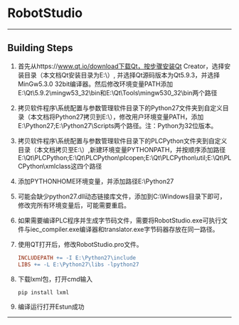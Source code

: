 # RobotStudio

---

## Building Steps

1. 首先从https://www.qt.io/download下载Qt，按步骤安装Qt Creator，选择安装目录（本文档Qt安装目录为E:\）,  并选择Qt源码版本为Qt5.9.3，并选择MinGw5.3.0 32bit编译器。然后修改环境变量PATH添加E:\Qt\5.9.2\mingw53_32\bin和E:\Qt\Tools\mingw530_32\bin两个路径

2.  拷贝软件程序\系统配置与参数管理软件目录下的Python27文件夹到自定义目录（本文档将Python27拷贝到E:\），修改用户环境变量PATH，添加E:\Python27;E:\Python27\Scripts两个路径。注：Python为32位版本。

3. 拷贝软件程序\系统配置与参数管理软件目录下的PLCPython文件夹到自定义目录（本文档拷贝至E:\）,新建环境变量PYTHONPATH，并按顺序添加路径E:\Qt\PLCPython;E:\Qt\PLCPython\plcopen;E:\Qt\PLCPython\util;E:\Qt\PLCPython\xmlclass这四个路径

4. 添加PYTHONHOME环境变量，并添加路径E:\Python27

5. 可能会缺少python27.dll动态链接库文件，添加到C:\Windows目录下即可，修改完所有环境变量后，可能需要重启。

6. 如果需要编译PLC程序并生成字节码文件，需要将RobotStudio.exe可执行文件与iec_compiler.exe编译器和translator.exe字节码器存放在同一路径。

7. 使用QT打开后，修改RobotStudio.pro文件。

   ```makefile
   INCLUDEPATH += -I E:\Python27\include
   LIBS += -L E:\Python27\libs -lpython27
   ```

8. 下载lxml包，打开cmd输入

   ```
   pip install lxml
   ```

9. 编译运行打开Estun成功

---

